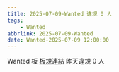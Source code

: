 ```yaml
---
title: 2025-07-09-Wanted 違規 0 人
tags:
    - Wanted
abbrlink: 2025-07-09-Wanted
date: Wanted-2025-07-09 12:00:00
---
```

Wanted 板 [板規連結](https://www.ptt.cc/bbs/Wanted/M.1608829773.A.D3B.html)
昨天違規 0 人
